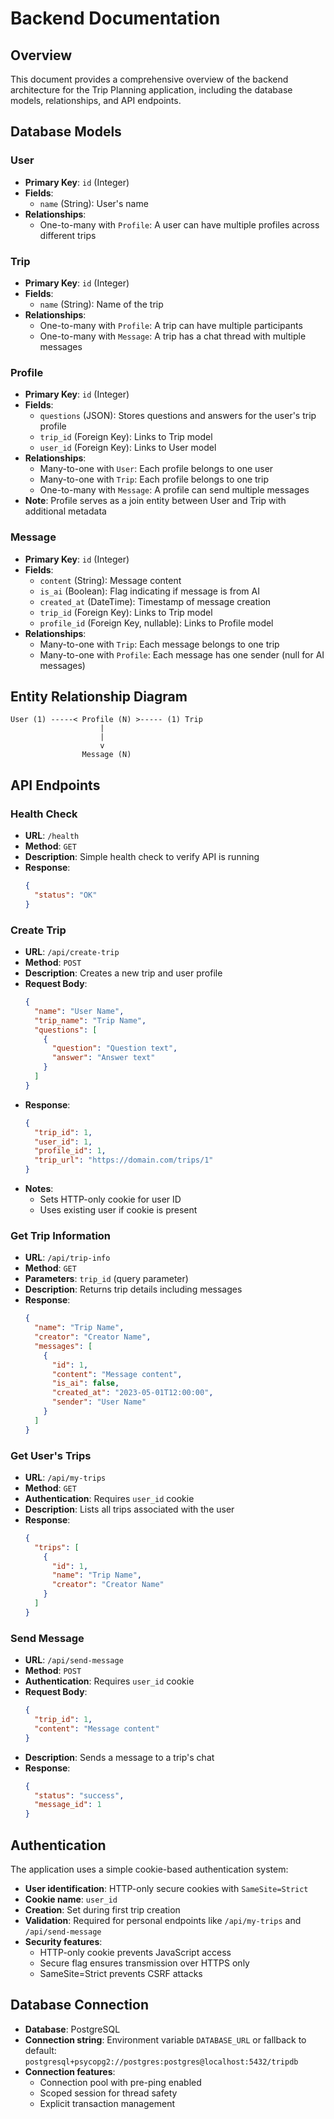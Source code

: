 # Backend Documentation

## Overview
This document provides a comprehensive overview of the backend architecture for the Trip Planning application, including the database models, relationships, and API endpoints.

## Database Models

### User
- **Primary Key**: `id` (Integer)
- **Fields**:
  - `name` (String): User's name
- **Relationships**:
  - One-to-many with `Profile`: A user can have multiple profiles across different trips

### Trip
- **Primary Key**: `id` (Integer)
- **Fields**:
  - `name` (String): Name of the trip
- **Relationships**:
  - One-to-many with `Profile`: A trip can have multiple participants
  - One-to-many with `Message`: A trip has a chat thread with multiple messages

### Profile
- **Primary Key**: `id` (Integer)
- **Fields**:
  - `questions` (JSON): Stores questions and answers for the user's trip profile
  - `trip_id` (Foreign Key): Links to Trip model
  - `user_id` (Foreign Key): Links to User model
- **Relationships**:
  - Many-to-one with `User`: Each profile belongs to one user
  - Many-to-one with `Trip`: Each profile belongs to one trip
  - One-to-many with `Message`: A profile can send multiple messages
- **Note**: Profile serves as a join entity between User and Trip with additional metadata

### Message
- **Primary Key**: `id` (Integer)
- **Fields**:
  - `content` (String): Message content
  - `is_ai` (Boolean): Flag indicating if message is from AI
  - `created_at` (DateTime): Timestamp of message creation
  - `trip_id` (Foreign Key): Links to Trip model
  - `profile_id` (Foreign Key, nullable): Links to Profile model
- **Relationships**:
  - Many-to-one with `Trip`: Each message belongs to one trip
  - Many-to-one with `Profile`: Each message has one sender (null for AI messages)

## Entity Relationship Diagram

```
User (1) -----< Profile (N) >----- (1) Trip
                    |
                    |
                    v
                Message (N)
```

## API Endpoints

### Health Check
- **URL**: `/health`
- **Method**: `GET`
- **Description**: Simple health check to verify API is running
- **Response**: 
  ```json
  {
    "status": "OK"
  }
  ```

### Create Trip
- **URL**: `/api/create-trip`
- **Method**: `POST`
- **Description**: Creates a new trip and user profile
- **Request Body**:
  ```json
  {
    "name": "User Name",
    "trip_name": "Trip Name",
    "questions": [
      {
        "question": "Question text",
        "answer": "Answer text"
      }
    ]
  }
  ```
- **Response**:
  ```json
  {
    "trip_id": 1,
    "user_id": 1,
    "profile_id": 1,
    "trip_url": "https://domain.com/trips/1"
  }
  ```
- **Notes**:
  - Sets HTTP-only cookie for user ID
  - Uses existing user if cookie is present

### Get Trip Information
- **URL**: `/api/trip-info`
- **Method**: `GET`
- **Parameters**: `trip_id` (query parameter)
- **Description**: Returns trip details including messages
- **Response**:
  ```json
  {
    "name": "Trip Name",
    "creator": "Creator Name",
    "messages": [
      {
        "id": 1,
        "content": "Message content",
        "is_ai": false,
        "created_at": "2023-05-01T12:00:00",
        "sender": "User Name"
      }
    ]
  }
  ```

### Get User's Trips
- **URL**: `/api/my-trips`
- **Method**: `GET`
- **Authentication**: Requires `user_id` cookie
- **Description**: Lists all trips associated with the user
- **Response**:
  ```json
  {
    "trips": [
      {
        "id": 1,
        "name": "Trip Name",
        "creator": "Creator Name"
      }
    ]
  }
  ```

### Send Message
- **URL**: `/api/send-message`
- **Method**: `POST`
- **Authentication**: Requires `user_id` cookie
- **Request Body**:
  ```json
  {
    "trip_id": 1,
    "content": "Message content"
  }
  ```
- **Description**: Sends a message to a trip's chat
- **Response**:
  ```json
  {
    "status": "success",
    "message_id": 1
  }
  ```

## Authentication

The application uses a simple cookie-based authentication system:

- **User identification**: HTTP-only secure cookies with `SameSite=Strict`
- **Cookie name**: `user_id`
- **Creation**: Set during first trip creation
- **Validation**: Required for personal endpoints like `/api/my-trips` and `/api/send-message`
- **Security features**:
  - HTTP-only cookie prevents JavaScript access
  - Secure flag ensures transmission over HTTPS only
  - SameSite=Strict prevents CSRF attacks

## Database Connection

- **Database**: PostgreSQL
- **Connection string**: Environment variable `DATABASE_URL` or fallback to default:
  `postgresql+psycopg2://postgres:postgres@localhost:5432/tripdb`
- **Connection features**:
  - Connection pool with pre-ping enabled
  - Scoped session for thread safety
  - Explicit transaction management